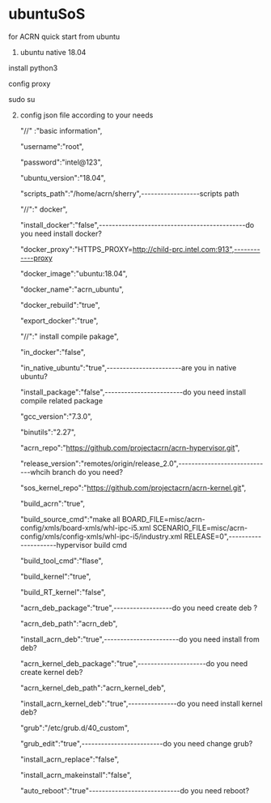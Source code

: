 # ubuntuSoS
for ACRN quick start from ubuntu
1. ubuntu native 18.04

install python3

config proxy

sudo su

2. config json file according to your needs

	"//" :"basic information",
        
	"username":"root",
        
	"password":"intel@123",
        
	"ubuntu_version":"18.04",
        
	"scripts_path":"/home/acrn/sherry",------------------scripts path
        
	"//":" docker",
        
	"install_docker":"false",---------------------------------------------do you need install docker?
        
	"docker_proxy":"HTTPS_PROXY=http://child-prc.intel.com:913",------------proxy
        
	"docker_image":"ubuntu:18.04",
        
	"docker_name":"acrn_ubuntu",
        
	"docker_rebuild":"true",
        
	"export_docker":"true",
        
	"//":" install compile pakage",
        
	"in_docker":"false",
        
	"in_native_ubuntu":"true",-----------------------are you in native ubuntu?
        
	"install_package":"false",------------------------do you need install compile related package
        
	"gcc_version":"7.3.0",
        
	"binutils":"2.27",
        
	"acrn_repo":"https://github.com/projectacrn/acrn-hypervisor.git",
        
	"release_version":"remotes/origin/release_2.0",-----------------------------whcih branch do you need?
        
	"sos_kernel_repo":"https://github.com/projectacrn/acrn-kernel.git",
        
	"build_acrn":"true",
        
	"build_source_cmd":"make all BOARD_FILE=misc/acrn-config/xmls/board-xmls/whl-ipc-i5.xml SCENARIO_FILE=misc/acrn-config/xmls/config-xmls/whl-ipc-i5/industry.xml RELEASE=0",---------------------hypervisor build cmd
        
	"build_tool_cmd":"flase",
        
	"build_kernel":"true",
        
	"build_RT_kernel":"false",
        
	"acrn_deb_package":"true",------------------do you need create deb ?
        
	"acrn_deb_path":"acrn_deb",
        
	"install_acrn_deb":"true",-----------------------do you need install from deb?
        
	"acrn_kernel_deb_package":"true",---------------------do you need create kernel deb?
        
	"acrn_kernel_deb_path":"acrn_kernel_deb",
        
	"install_acrn_kernel_deb":"true",---------------do you need install kernel deb?
        
	"grub":"/etc/grub.d/40_custom",
        
	"grub_edit":"true",-------------------------do you need change grub?
        
	"install_acrn_replace":"false",
        
	"install_acrn_makeinstall":"false",
        
	"auto_reboot":"true"----------------------------do you need reboot?
        
